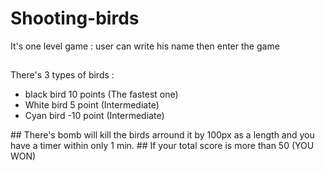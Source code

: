 # Shooting-birds
It's one level game : user can write his name then enter the game
##
There's 3 types of birds :
<ul>
  <li> black bird 10 points (The fastest one) </li>
  <li> White bird 5 point (Intermediate) </li>
  <li> Cyan bird -10 point (Intermediate) </li>
</ul>
##
There's bomb will kill the birds arround it by 100px as a length and you have a timer within only 1 min.
##
If your total score is more than 50 (YOU WON)

